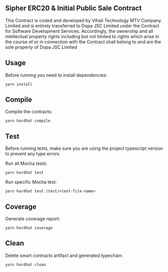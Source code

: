 ## **Sipher ERC20 & Initial Public Sale Contract**

This Contract is coded and developed by Vihali Technology MTV Company Limited and is entirely transferred to Dopa JSC Limited under the Contract for Software Development Services. Accordingly, the ownership and all intellectual property rights including but not limited to rights which arise in the course of or in connection with the Contract shall belong to and are the sole property of Dopa JSC Limited

## Usage

Before running you need to install dependencies:

`yarn install`

## Compile

Compile the contracts:

`yarn hardhat compile`

## Test

Before running tests, make sure you are using the project typescript version to prevent any type errors

Run all Mocha tests:

`yarn hardhat test`

Run specific Mocha test:

`yarn hardhat test /test/<test-file-name>`

## Coverage

Generate coverage report:

`yarn hardhat coverage`

## Clean

Delete smart contracts artifact and generated typechain:

`yarn hardhat clean`

